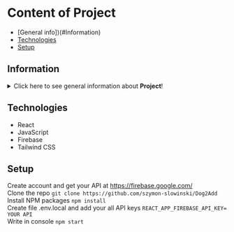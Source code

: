 # Content of Project
* [General info])(#Information)
* [Technologies](#technologies)
* [Setup](#setup)


## Information
<details>
<summary>Click here to see general information about <b>Project</b>!</summary>
<b>Dog2Add</b>. It's a website application dedicated to people who want to adopt a dog. Inside the application, the User can find his dream pet to adopt. In addition, the logged-in user can also post an advertisement for adoption. He can share information and insights with others in the social media section. Users can react to shared posts by giving "dogs" and leaving comments.
</details>

## Technologies
<ul>
<li>React</li>
<li>JavaScript</li>
<li>Firebase</li>
<li>Tailwind CSS</li>
</ul>

## Setup
Create account and get your API at https://firebase.google.com/ <br/>
Clone the repo
```git clone https://github.com/szymon-slowinski/Dog2Add```
Install NPM packages ```npm install```<br/>
Create file .env.local and add your all API keys ``` REACT_APP_FIREBASE_API_KEY= YOUR API ``` </br>
Write in console ```npm start```
